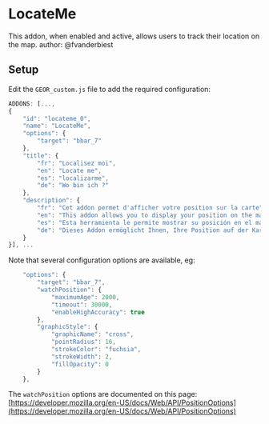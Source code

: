 # LocateMe

This addon, when enabled and active, allows users to track their location on the map.
author: @fvanderbiest

## Setup

Edit the `GEOR_custom.js` file to add the required configuration:

```js
ADDONS: [...,
{
    "id": "locateme_0",
    "name": "LocateMe",
    "options": {
        "target": "bbar_7"
    },
    "title": {
        "fr": "Localisez moi",
        "en": "Locate me",
        "es": "localizarme",
        "de": "Wo bin ich ?"
    },
    "description": {
        "fr": "Cet addon permet d'afficher votre position sur la carte",
        "en": "This addon allows you to display your position on the map",
        "es": "Esta herramienta le permite mostrar su posición en el mapa",
        "de": "Dieses Addon ermöglicht Ihnen, Ihre Position auf der Karte angezeigt werden"
    }
}], ...
```

Note that several configuration options are available, eg:
```js
    "options": {
        "target": "bbar_7",
        "watchPosition": {
            "maximumAge": 2000,
            "timeout": 30000,
            "enableHighAccuracy": true
        },
        "graphicStyle": {
            "graphicName": "cross",
            "pointRadius": 16,
            "strokeColor": "fuchsia",
            "strokeWidth": 2,
            "fillOpacity": 0
        }
    },
```
The ```watchPosition``` options are documented on this page: [https://developer.mozilla.org/en-US/docs/Web/API/PositionOptions](https://developer.mozilla.org/en-US/docs/Web/API/PositionOptions)